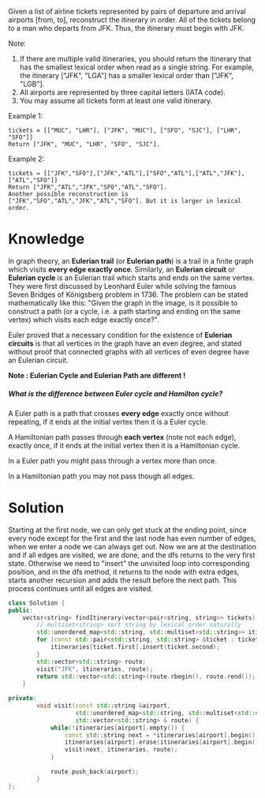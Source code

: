 Given a list of airline tickets represented by pairs of departure and arrival airports [from, to], reconstruct the itinerary in order. All of the tickets belong to a man who departs from JFK. Thus, the itinerary must begin with JFK.

Note:
1. If there are multiple valid itineraries, you should return the itinerary that has the smallest lexical order when read as a single string. For example, the itinerary ["JFK", "LGA"] has a smaller lexical order than ["JFK", "LGB"].
2. All airports are represented by three capital letters (IATA code).
3. You may assume all tickets form at least one valid itinerary.

Example 1:  
```
tickets = [["MUC", "LHR"], ["JFK", "MUC"], ["SFO", "SJC"], ["LHR", "SFO"]]
Return ["JFK", "MUC", "LHR", "SFO", "SJC"].
```

Example 2:  
```
tickets = [["JFK","SFO"],["JFK","ATL"],["SFO","ATL"],["ATL","JFK"],["ATL","SFO"]]
Return ["JFK","ATL","JFK","SFO","ATL","SFO"].
Another possible reconstruction is ["JFK","SFO","ATL","JFK","ATL","SFO"]. But it is larger in lexical order.
```

# Knowledge

In graph theory, an __Eulerian trail__ (or __Eulerian path__) is a trail in a finite graph which visits __every edge exactly once__. Similarly, an __Eulerian circuit__ or __Eulerian cycle__ is an Eulerian trail which starts and ends on the same vertex. They were first discussed by Leonhard Euler while solving the famous Seven Bridges of Königsberg problem in 1736. The problem can be stated mathematically like this: "Given the graph in the image, is it possible to construct a path (or a cycle, i.e. a path starting and ending on the same vertex) which visits each edge exactly once?".

Euler proved that a necessary condition for the existence of __Eulerian circuits__ is that all vertices in the graph have an even degree, and stated without proof that connected graphs with all vertices of even degree have an Eulerian circuit. 

__Note : Eulerian Cycle and Eulerian Path are different !__


##### What is the difference between Euler cycle and Hamilton cycle?

A Euler path is a path that crosses __every edge__ exactly once without repeating, if it ends at the initial vertex then it is a Euler cycle.

A Hamiltonian path passes through __each vertex__ (note not each edge), exactly once, if it ends at the initial vertex then it is a Hamiltonian cycle.

In a Euler path you might pass through a vertex more than once.

In a Hamiltonian path you may not pass though all edges.


# Solution

Starting at the first node, we can only get stuck at the ending point, since every node except for the first and the last node has even number of edges, when we enter a node we can always get out. Now we are at the destination and if all edges are visited, we are done, and the dfs returns to the very first state. Otherwise we need to "insert" the unvisited loop into corresponding position, and in the dfs method, it returns to the node with extra edges, starts another recursion and adds the result before the next path. This process continues until all edges are visited.

```cpp
class Solution {
public:
    vector<string> findItinerary(vector<pair<string, string>> tickets) {
        // multiset<string> sort string by lexical order naturally
        std::unordered_map<std::string, std::multiset<std::string>> itineraries;
        for (const std::pair<std::string, std::string> &ticket : tickets) {
            itineraries[ticket.first].insert(ticket.second);
        }
        std::vector<std::string> route;
        visit("JFK", itineraries, route);
        return std::vector<std::string>(route.rbegin(), route.rend());
    }
    
private:
        void visit(const std::string &airport, 
                   std::unordered_map<std::string, std::multiset<std::string>> & itineraries,
                   std::vector<std::string> & route) {
            while(!itineraries[airport].empty()) {
                const std::string next = *itineraries[airport].begin();
                itineraries[airport].erase(itineraries[airport].begin());
                visit(next, itineraries, route);
            }
            
            route.push_back(airport);
        }
};
```
